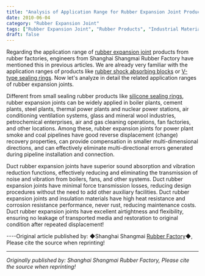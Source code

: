 ```yaml
---
title: "Analysis of Application Range for Rubber Expansion Joint Products from Rubber Factories"
date: 2010-06-04
category: "Rubber Expansion Joint"
tags: ["Rubber Expansion Joint", "Rubber Products", "Industrial Materials"]
draft: false
---
```


Regarding the application range of [rubber expansion joint](http://www.smpolymer.com/xiangjiaopengzhangjie/) products from rubber factories, engineers from Shanghai Shangmai Rubber Factory have mentioned this in previous articles. We are already very familiar with the application ranges of products like [rubber shock absorbing blocks](http://www.smpolymer.com/) or [V-type sealing rings](http://www.smpolymer.com/). Now let's analyze in detail the related application ranges of rubber expansion joints.

Different from small sealing rubber products like [silicone sealing rings](http://www.smpolymer.com/), rubber expansion joints can be widely applied in boiler plants, cement plants, steel plants, thermal power plants and nuclear power stations, air conditioning ventilation systems, glass and mineral wool industries, petrochemical enterprises, air and gas cleaning operations, fan factories, and other locations. Among these, rubber expansion joints for power plant smoke and coal pipelines have good reverse displacement (change) recovery properties, can provide compensation in smaller multi-dimensional directions, and can effectively eliminate multi-directional errors generated during pipeline installation and connection.

Duct rubber expansion joints have superior sound absorption and vibration reduction functions, effectively reducing and eliminating the transmission of noise and vibration from boilers, fans, and other systems. Duct rubber expansion joints have minimal force transmission losses, reducing design procedures without the need to add other auxiliary facilities. Duct rubber expansion joints and insulation materials have high heat resistance and corrosion resistance performance, never rust, reducing maintenance costs. Duct rubber expansion joints have excellent airtightness and flexibility, ensuring no leakage of transported media and restoration to original condition after repeated displacement!

----Original article published by: ◆Shanghai Shangmai [Rubber Factory](http://www.smpolymer.com/)◆, Please cite the source when reprinting!

---

*Originally published by: Shanghai Shangmai Rubber Factory, Please cite the source when reprinting!*
